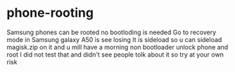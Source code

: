 # phone-rooting
Samsung phones can be rooted no bootloding is needed
Go to recovery mode in Samsung galaxy A50 is see losing
It is sideload so u can sideload magisk.zip on it and u mill have a morning non bootloader unlock phone and root
I did not test that and didn't see people tolk about it so try at your own risk
